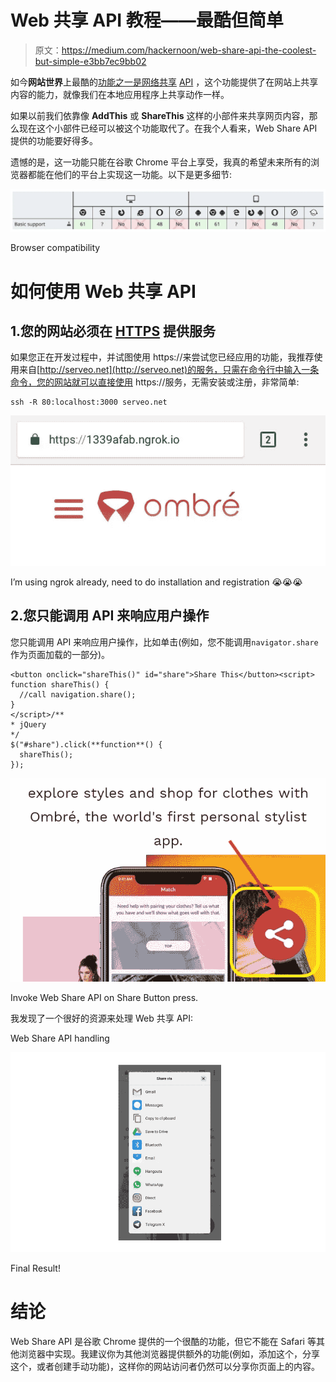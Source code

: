 # Web 共享 API 教程——最酷但简单

> 原文：<https://medium.com/hackernoon/web-share-api-the-coolest-but-simple-e3bb7ec9bb02>

如今**网站世界**上最酷的[功能之一是网络共享](https://hackernoon.com/tagged/features) [API](https://hackernoon.com/tagged/api) ，这个功能提供了在网站上共享内容的能力，就像我们在本地应用程序上共享动作一样。

如果以前我们依靠像 **AddThis** 或 **ShareThis** 这样的小部件来共享网页内容，那么现在这个小部件已经可以被这个功能取代了。在我个人看来，Web Share API 提供的功能要好得多。

遗憾的是，这一功能只能在谷歌 Chrome 平台上享受，我真的希望未来所有的浏览器都能在他们的平台上实现这一功能。以下是更多细节:

![](img/f0ffdaf52dc1df9e381f5fde661e0079.png)

Browser compatibility

# 如何使用 Web 共享 API

## 1.您的网站必须在 [HTTPS](https://www.chromium.org/Home/chromium-security/prefer-secure-origins-for-powerful-new-features) 提供服务

如果您正在开发过程中，并试图使用 https://来尝试您已经应用的功能，我推荐使用来自[http://serveo.net](http://serveo.net)的服务，只需在命令行中输入一条命令，您的网站就可以直接使用 https://服务，无需安装或注册，非常简单:

```
ssh -R 80:localhost:3000 serveo.net
```

![](img/411cf14e086c59b42f1a8bcdcce3ee2c.png)

I’m using ngrok already, need to do installation and registration 😭😭😭

## 2.您只能调用 API 来响应用户操作

您只能调用 API 来响应用户操作，比如单击(例如，您不能调用`navigator.share`作为页面加载的一部分)。

```
<button onclick="shareThis()" id="share">Share This</button><script>
function shareThis() {
  //call navigation.share();
}
</script>/**
* jQuery
*/
$("#share").click(**function**() {
  shareThis();
});
```

![](img/8de3a01d1d3f245d1594bef3a94c5b09.png)

Invoke Web Share API on Share Button press.

我发现了一个很好的资源来处理 Web 共享 API:

Web Share API handling

![](img/b039af60ef37bf7c21be552996ced480.png)

Final Result!

# 结论

Web Share API 是谷歌 Chrome 提供的一个很酷的功能，但它不能在 Safari 等其他浏览器中实现。我建议你为其他浏览器提供额外的功能(例如，添加这个，分享这个，或者创建手动功能)，这样你的网站访问者仍然可以分享你页面上的内容。